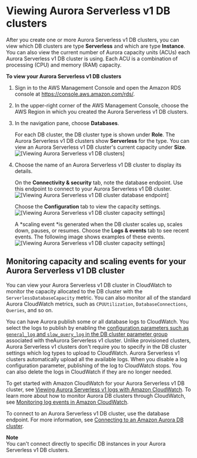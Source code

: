# Viewing Aurora Serverless v1 DB clusters<a name="aurora-serverless.viewing"></a>

After you create one or more Aurora Serverless v1 DB clusters, you can view which DB clusters are type **Serverless** and which are type **Instance**\. You can also view the current number of Aurora capacity units \(ACUs\) each Aurora Serverless v1 DB cluster is using\. Each ACU is a combination of processing \(CPU\) and memory \(RAM\) capacity\.

**To view your Aurora Serverless v1 DB clusters**

1. Sign in to the AWS Management Console and open the Amazon RDS console at [https://console\.aws\.amazon\.com/rds/](https://console.aws.amazon.com/rds/)\.

1. In the upper\-right corner of the AWS Management Console, choose the AWS Region in which you created the Aurora Serverless v1 DB clusters\.

1. In the navigation pane, choose **Databases**\.

   For each DB cluster, the DB cluster type is shown under **Role**\. The Aurora Serverless v1 DB clusters show **Serverless** for the type\. You can view an Aurora Serverless v1 DB cluster's current capacity under **Size**\.   
![\[Viewing Aurora Serverless v1 DB clusters\]](http://docs.aws.amazon.com/AmazonRDS/latest/AuroraUserGuide/images/aurora-serverless-viewing.png)

1. Choose the name of an Aurora Serverless v1 DB cluster to display its details\.

   On the **Connectivity & security** tab, note the database endpoint\. Use this endpoint to connect to your Aurora Serverless v1 DB cluster\.  
![\[Viewing Aurora Serverless v1 DB cluster database endpoint\]](http://docs.aws.amazon.com/AmazonRDS/latest/AuroraUserGuide/images/aurora-serverless-endpoint.png)

   Choose the **Configuration** tab to view the capacity settings\.  
![\[Viewing Aurora Serverless v1 DB cluster capacity settings\]](http://docs.aws.amazon.com/AmazonRDS/latest/AuroraUserGuide/images/aurora-serverless-capacity-settings.png)

   A *scaling event *is generated when the DB cluster scales up, scales down, pauses, or resumes\. Choose the **Logs & events** tab to see recent events\. The following image shows examples of these events\.  
![\[Viewing Aurora Serverless v1 DB cluster capacity settings\]](http://docs.aws.amazon.com/AmazonRDS/latest/AuroraUserGuide/images/aurora-serverless-scaling.png)

## Monitoring capacity and scaling events for your Aurora Serverless v1 DB cluster<a name="aurora-serverless.viewing.monitoring"></a>

You can view your Aurora Serverless v1 DB cluster in CloudWatch to monitor the capacity allocated to the DB cluster with the `ServerlessDatabaseCapacity` metric\. You can also monitor all of the standard Aurora CloudWatch metrics, such as `CPUUtilization`, `DatabaseConnections`, `Queries`, and so on\. 

You can have Aurora publish some or all database logs to CloudWatch\. You select the logs to publish by enabling the [configuration parameters such as `general_log` and `slow_query_log` in the DB cluster parameter group](aurora-serverless.how-it-works.md#aurora-serverless.parameter-groups) associated with theAurora Serverless v1 cluster\. Unlike provisioned clusters, Aurora Serverless v1 clusters don't require you to specify in the DB cluster settings which log types to upload to CloudWatch\. Aurora Serverless v1 clusters automatically upload all the available logs\. When you disable a log configuration parameter, publishing of the log to CloudWatch stops\. You can also delete the logs in CloudWatch if they are no longer needed\.

To get started with Amazon CloudWatch for your Aurora Serverless v1 DB cluster, see [Viewing Aurora Serverless v1 logs with Amazon CloudWatch](aurora-serverless.how-it-works.md#aurora-serverless.logging.monitoring)\. To learn more about how to monitor Aurora DB clusters through CloudWatch, see [Monitoring log events in Amazon CloudWatch](AuroraMySQL.Integrating.CloudWatch.md#AuroraMySQL.Integrating.CloudWatch.Monitor)\. 

To connect to an Aurora Serverless v1 DB cluster, use the database endpoint\. For more information, see [Connecting to an Amazon Aurora DB cluster](Aurora.Connecting.md)\. 

**Note**  
You can't connect directly to specific DB instances in your Aurora Serverless v1 DB clusters\.